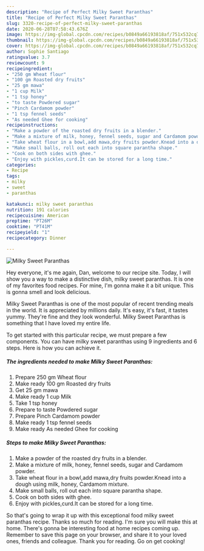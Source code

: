 ```yaml
---
description: "Recipe of Perfect Milky Sweet Paranthas"
title: "Recipe of Perfect Milky Sweet Paranthas"
slug: 3320-recipe-of-perfect-milky-sweet-paranthas
date: 2020-06-28T07:58:43.676Z
image: https://img-global.cpcdn.com/recipes/b0849a66193818af/751x532cq70/milky-sweet-paranthas-recipe-main-photo.jpg
thumbnail: https://img-global.cpcdn.com/recipes/b0849a66193818af/751x532cq70/milky-sweet-paranthas-recipe-main-photo.jpg
cover: https://img-global.cpcdn.com/recipes/b0849a66193818af/751x532cq70/milky-sweet-paranthas-recipe-main-photo.jpg
author: Sophie Santiago
ratingvalue: 3.7
reviewcount: 9
recipeingredient:
- "250 gm Wheat flour"
- "100 gm Roasted dry fruits"
- "25 gm mawa"
- "1 cup Milk"
- "1 tsp honey"
- "to taste Powdered sugar"
- "Pinch Cardamom powder"
- "1 tsp fennel seeds"
- "As needed Ghee for cooking"
recipeinstructions:
- "Make a powder of the roasted dry fruits in a blender."
- "Make a mixture of milk, honey, fennel seeds, sugar and Cardamom powder."
- "Take wheat flour in a bowl,add mawa,dry fruits powder.Knead into a dough using milk, honey, Cardamom mixture."
- "Make small balls, roll out each into square parantha shape."
- "Cook on both sides with ghee."
- "Enjoy with pickles,curd.It can be stored for a long time."
categories:
- Recipe
tags:
- milky
- sweet
- paranthas

katakunci: milky sweet paranthas 
nutrition: 191 calories
recipecuisine: American
preptime: "PT26M"
cooktime: "PT41M"
recipeyield: "1"
recipecategory: Dinner

---
```



![Milky Sweet Paranthas](https://img-global.cpcdn.com/recipes/b0849a66193818af/751x532cq70/milky-sweet-paranthas-recipe-main-photo.jpg)

Hey everyone, it's me again, Dan, welcome to our recipe site. Today, I will show you a way to make a distinctive dish, milky sweet paranthas. It is one of my favorites food recipes. For mine, I'm gonna make it a bit unique. This is gonna smell and look delicious.



Milky Sweet Paranthas is one of the most popular of recent trending meals in the world. It is appreciated by millions daily. It's easy, it's fast, it tastes yummy. They're fine and they look wonderful. Milky Sweet Paranthas is something that I have loved my entire life.


To get started with this particular recipe, we must prepare a few components. You can have milky sweet paranthas using 9 ingredients and 6 steps. Here is how you can achieve it.

<!--inarticleads1-->

##### The ingredients needed to make Milky Sweet Paranthas:

1. Prepare 250 gm Wheat flour
1. Make ready 100 gm Roasted dry fruits
1. Get 25 gm mawa
1. Make ready 1 cup Milk
1. Take 1 tsp honey
1. Prepare to taste Powdered sugar
1. Prepare Pinch Cardamom powder
1. Make ready 1 tsp fennel seeds
1. Make ready As needed Ghee for cooking




<!--inarticleads2-->

##### Steps to make Milky Sweet Paranthas:

1. Make a powder of the roasted dry fruits in a blender.
1. Make a mixture of milk, honey, fennel seeds, sugar and Cardamom powder.
1. Take wheat flour in a bowl,add mawa,dry fruits powder.Knead into a dough using milk, honey, Cardamom mixture.
1. Make small balls, roll out each into square parantha shape.
1. Cook on both sides with ghee.
1. Enjoy with pickles,curd.It can be stored for a long time.




So that's going to wrap it up with this exceptional food milky sweet paranthas recipe. Thanks so much for reading. I'm sure you will make this at home. There's gonna be interesting food at home recipes coming up. Remember to save this page on your browser, and share it to your loved ones, friends and colleague. Thank you for reading. Go on get cooking!

